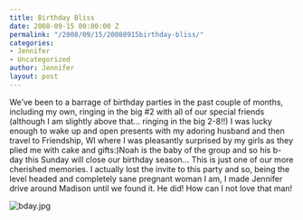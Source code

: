 ```yaml
---
title: Birthday Bliss
date: 2008-09-15 00:00:00 Z
permalink: "/2008/09/15/20080915birthday-bliss/"
categories:
- Jennifer
- Uncategorized
author: Jennifer
layout: post
---
```


We&#8217;ve been to a barrage of birthday parties in the past couple of months, including my own, ringing in the big #2 with all of our special friends (although I am slightly above that&#8230; ringing in the big 2-8!!) I was lucky enough to wake up and open presents with my adoring husband and then travel to Friendship, WI where I was pleasantly surprised by my girls as they plied me with cake and gifts:)Noah is the baby of the group and so his b-day this Sunday will close our birthday season&#8230; This is just one of our more cherished memories. I actually lost the invite to this party and so, being the level headed and completely sane pregnant woman I am, I made Jennifer drive around Madison until we found it. He did! How can I not love that man!

<img id="image237" alt="bday.jpg" src="http://static.squarespace.com/static/50db6bb3e4b015296cd43789/50dfa5b1e4b0dc6320e0b5ea/50dfa5b1e4b0dc6320e0b6c7/1221476285000/?format=original" />
